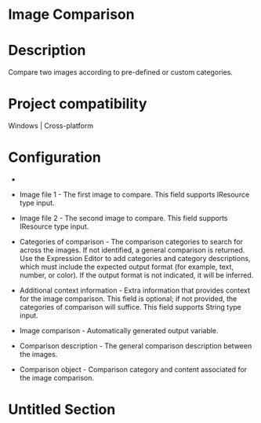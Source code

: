 ﻿# Image Comparison

# Description

Compare two images according to pre-defined or custom categories.

# Project compatibility

Windows | Cross-platform

# Configuration

* 
* Image file 1 - The first image to compare. This field supports IResource type input.
* Image file 2 - The second image to compare. This field supports IResource type input.
* Categories of comparison - The comparison categories to search for across the images. If not identified, a general comparison is returned. Use the Expression Editor to add categories and category descriptions, which must include the expected output format (for example, text, number, or color). If the output format is not indicated, it will be inferred.
* Additional context information - Extra information that provides context for the image comparison. This field is optional; if not provided, the categories of comparison will suffice. This field supports String type input.





* Image comparison - Automatically generated output variable.
* Comparison description - The general comparison description between the images.
* Comparison object - Comparison category and content associated for the image comparison.

# Untitled Section
